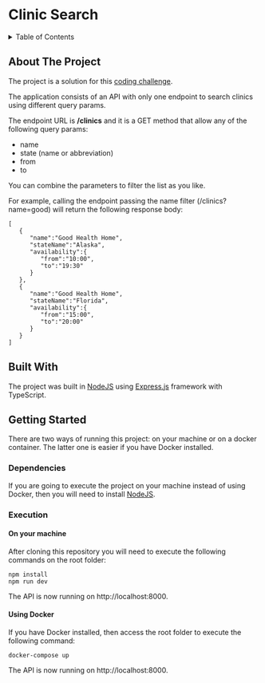 # Clinic Search

<details>
  <summary>Table of Contents</summary>
  <ol>
    <li>
      <a href="#about-the-project">About The Project</a>
    </li>
    <li><a href="#built-with">Built With</a></li>
    <li>
      <a href="#getting-started">Getting Started</a>
      <ul>
        <li><a href="#dependencies">Dependencies</a></li>
        <li><a href="#execution">Execution</a></li>
      </ul>
    </li>
  </ol>
</details>

## About The Project

The project is a solution for this [coding challenge](https://gitlab.scratchpay.com/-/snippets/33). 

The application consists of an API with only one endpoint to search clinics using different query params. 

The endpoint URL is **/clinics** and it is a GET method that allow any of the following query params:

- name
- state (name or abbreviation)
- from
- to

You can combine the parameters to filter the list as you like.

For example, calling the endpoint passing the name filter (/clinics?name=good) will return the following response body:
```
[
   {
      "name":"Good Health Home",
      "stateName":"Alaska",
      "availability":{
         "from":"10:00",
         "to":"19:30"
      }
   },
   {
      "name":"Good Health Home",
      "stateName":"Florida",
      "availability":{
         "from":"15:00",
         "to":"20:00"
      }
   }
]
```

## Built With

The project was built in [NodeJS](https://nodejs.org/en) using [Express.js](https://expressjs.com/pt-br/) framework with TypeScript.

## Getting Started
There are two ways of running this project: on your machine or on a docker container. The latter one is easier if you have Docker installed. 

### Dependencies

If you are going to execute the project on your machine instead of using Docker, then you will need to install [NodeJS](https://dotnet.microsoft.com/en-us/download).

### Execution

#### On your machine

After cloning this repository you will need to execute the following commands on the root folder:

```
npm install
npm run dev
```

The API is now running on http://localhost:8000.

#### Using Docker

If you have Docker installed, then access the root folder to execute the following command:

```
docker-compose up
```

The API is now running on http://localhost:8000.
